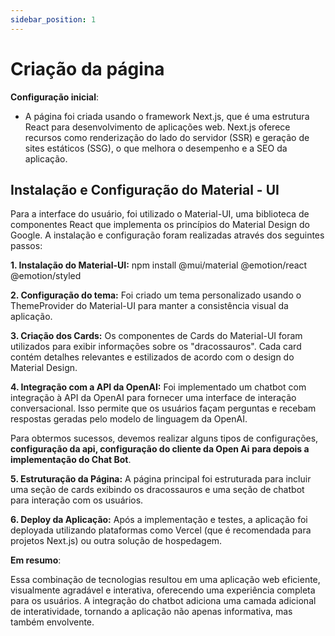 ```yaml
---
sidebar_position: 1
---
```


# Criação da página

**Configuração inicial**:

- A página foi criada usando o framework Next.js, que é uma estrutura React para desenvolvimento de aplicações web. Next.js oferece recursos como renderização do lado do servidor (SSR) e geração de sites estáticos (SSG), o que melhora o desempenho e a SEO da aplicação.

## Instalação e Configuração do Material - UI
Para a interface do usuário, foi utilizado o Material-UI, uma biblioteca de componentes React que implementa os princípios do Material Design do Google. A instalação e configuração foram realizadas através dos seguintes passos:

**1. Instalação do Material-UI:** npm install @mui/material @emotion/react @emotion/styled


**2. Configuração do tema:**
Foi criado um tema personalizado usando o ThemeProvider do Material-UI para manter a consistência visual da aplicação.

**3. Criação dos Cards:**
Os componentes de Cards do Material-UI foram utilizados para exibir informações sobre os "dracossauros". Cada card contém detalhes relevantes e estilizados de acordo com o design do Material Design.

**4. Integração com a API da OpenAI:**
Foi implementado um chatbot com integração à API da OpenAI para fornecer uma interface de interação conversacional. Isso permite que os usuários façam perguntas e recebam respostas geradas pelo modelo de linguagem da OpenAI.

Para obtermos sucessos, devemos realizar alguns tipos de configurações, **configuração da api, configuração do cliente da Open Ai para depois a implementação do Chat Bot**.

**5. Estruturação da Página:** A página principal foi estruturada para incluir uma seção de cards exibindo os dracossauros e uma seção de chatbot para interação com os usuários.

**6. Deploy da Aplicação:** Após a implementação e testes, a aplicação foi deployada utilizando plataformas como Vercel (que é recomendada para projetos Next.js) ou outra solução de hospedagem.

**Em resumo**:

Essa combinação de tecnologias resultou em uma aplicação web eficiente, visualmente agradável e interativa, oferecendo uma experiência completa para os usuários. A integração do chatbot adiciona uma camada adicional de interatividade, tornando a aplicação não apenas informativa, mas também envolvente.

  
